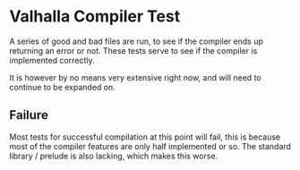 # Valhalla Compiler Test

A series of good and bad files are run, to see if the compiler
ends up returning an error or not.  These tests serve to see if
the compiler is implemented correctly.

It is however by no means very extensive right now, and will need
to continue to be expanded on.

## Failure

Most tests for successful compilation at this point will fail,
this is because most of the compiler features are only half
implemented or so.  The standard library / prelude is also lacking,
which makes this worse.
